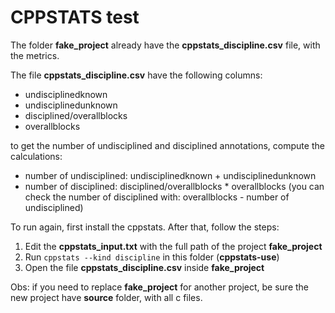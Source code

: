 # CPPSTATS test

The folder **fake_project** already have the **cppstats_discipline.csv** file, with the metrics.

The file **cppstats_discipline.csv** have the following columns:

- undisciplinedknown
- undisciplinedunknown
- disciplined/overallblocks
- overallblocks

to get the number of undisciplined and disciplined annotations, compute the calculations:

- number of undisciplined: undisciplinedknown + undisciplinedunknown
- number of disciplined: disciplined/overallblocks * overallblocks
(you can check the number of disciplined with: overallblocks - number of undisciplined)

To run again, first install the cppstats. After that, follow the steps:

1. Edit the **cppstats_input.txt** with the full path of the project **fake_project**
2. Run `cppstats --kind discipline` in this folder (**cppstats-use**)
3. Open the file **cppstats_discipline.csv** inside **fake_project**

Obs: if you need to replace **fake_project** for another project, be sure the new project have **source** folder, with all c files.